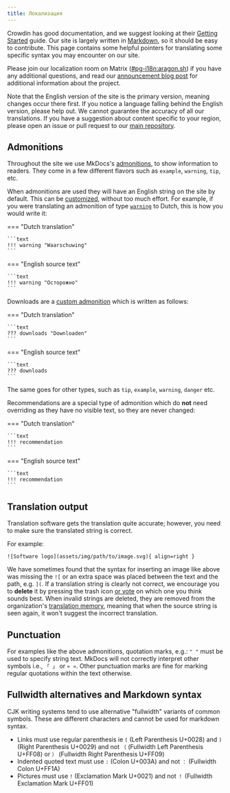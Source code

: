 ```yaml
---
title: Локализация
---
```


Crowdin has good documentation, and we suggest looking at their [Getting Started](https://support.crowdin.com/crowdin-intro/) guide. Our site is largely written in [Markdown](https://en.wikipedia.org/wiki/Markdown), so it should be easy to contribute. This page contains some helpful pointers for translating some specific syntax you may encounter on our site.

Please join our localization room on Matrix ([#pg-i18n:aragon.sh](https://matrix.to/#/%23pg-i18n:aragon.sh)) if you have any additional questions, and read our [announcement blog post](https://blog.privacyguides.org/2023/02/26/i18n-announcement/) for additional information about the project.

Note that the English version of the site is the primary version, meaning changes occur there first. If you notice a language falling behind the English version, please help out. We cannot guarantee the accuracy of all our translations. If you have a suggestion about content specific to your region, please open an issue or pull request to our [main repository](https://github.com/privacyguides/privacyguides.org).

## Admonitions

Throughout the site we use MkDocs's [admonitions](https://squidfunk.github.io/mkdocs-material/reference/admonitions/#usage), to show information to readers. They come in a few different flavors such as `example`, `warning`, `tip`, etc.

When admonitions are used they will have an English string on the site by default. This can be [customized](https://squidfunk.github.io/mkdocs-material/reference/admonitions/#changing-the-title), without too much effort. For example, if you were translating an admonition of type [`warning`](https://squidfunk.github.io/mkdocs-material/reference/admonitions/#type:warning) to Dutch, this is how you would write it:

=== "Dutch translation"

    ```text
    !!! warning "Waarschuwing"
    ```

=== "English source text"

    ```text
    !!! warning "Осторожно"
    ```

Downloads are a [custom admonition](https://squidfunk.github.io/mkdocs-material/reference/admonitions/#custom-admonitions) which is written as follows:

=== "Dutch translation"

    ```text
    ??? downloads "Downloaden"
    ```

=== "English source text"

    ```text
    ??? downloads
    ```

The same goes for other types, such as `tip`, `example`, `warning`, `danger` etc.

Recommendations are a special type of admonition which do **not** need overriding as they have no visible text, so they are never changed:

=== "Dutch translation"

    ```text
    !!! recommendation
    ```

=== "English source text"

    ```text
    !!! recommendation
    ```

## Translation output

Translation software gets the translation quite accurate; however, you need to make sure the translated string is correct.

For example:

```text
![Software logo](assets/img/path/to/image.svg){ align=right }
```

We have sometimes found that the syntax for inserting an image like above was missing the `![` or an extra space was placed between the text and the path, e.g. `](`. If a translation string is clearly not correct, we encourage you to **delete** it by pressing the trash icon [or vote](https://support.crowdin.com/enterprise/getting-started-for-volunteers/#voting-view) on which one you think sounds best. When invalid strings are deleted, they are removed from the organization's [translation memory](https://support.crowdin.com/enterprise/translation-memory), meaning that when the source string is seen again, it won't suggest the incorrect translation.

## Punctuation

For examples like the above admonitions, quotation marks, e.g.: `" "` must be used to specify string text. MkDocs will not correctly interpret other symbols i.e., `「 」` or `« »`. Other punctuation marks are fine for marking regular quotations within the text otherwise.

## Fullwidth alternatives and Markdown syntax

CJK writing systems tend to use alternative "fullwidth" variants of common symbols. These are different characters and cannot be used for markdown syntax.

- Links must use regular parenthesis ie `(` (Left Parenthesis U+0028) and `)` (Right Parenthesis U+0029) and not `（` (Fullwidth Left Parenthesis U+FF08) or `）` (Fullwidth Right Parenthesis U+FF09)
- Indented quoted text must use `:` (Colon U+003A) and not `：` (Fullwidth Colon U+FF1A)
- Pictures must use `!` (Exclamation Mark U+0021) and not `！` (Fullwidth Exclamation Mark U+FF01) 
